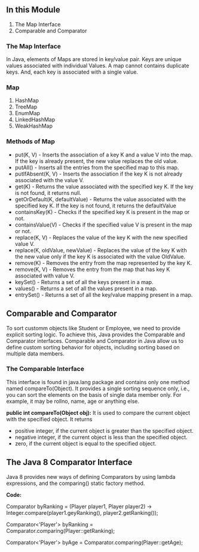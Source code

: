 <!DOCTYPE html>
<html>
<body>

<h2>In this Module</h2>

<ol>
  <li>The Map Interface</li>
  <li>Comparable and Comparator</li>
</ol>  

<h3>The Map Interface</h3>

<p>In Java, elements of Maps are stored in key/value pair. Keys are unique values associated with individual Values. A map cannot contains duplicate keys. And, each key is associated with a single value.</p>

<h3>Map</h3>

<ol>
	<li>HashMap</li>
	<li>TreeMap</li>
	<li>EnumMap</li>
	<li>LinkedHashMap</li>
	<li>WeakHashMap</li>
</ol>

<h3>Methods of Map</h3>
<ul>
	<li>put(K, V) - Inserts the association of a key K and a value V into the map. If the key is already present, the new value replaces the old value.</li>
    <li>putAll() - Inserts all the entries from the specified map to this map.</li>
    <li>putIfAbsent(K, V) - Inserts the association if the key K is not already associated with the value V.</li>
    <li>get(K) - Returns the value associated with the specified key K. If the key is not found, it returns null.</li>
    <li>getOrDefault(K, defaultValue) - Returns the value associated with the specified key K. If the key is not found, it returns the defaultValue</li>
    <li>containsKey(K) - Checks if the specified key K is present in the map or not.</li>
    <li>containsValue(V) - Checks if the specified value V is present in the map or not.</li>
    <li>replace(K, V) - Replaces the value of the key K with the new specified value V.</li>
    <li>replace(K, oldValue, newValue) - Replaces the value of the key K with the new value only if the key K is associated with the value OldValue.</li>
    <li>remove(K) - Removes the entry from the map represented by the key K.</li>
    <li>remove(K, V) - Removes the entry from the map that has key K associated with value V.</li>
    <li>keySet() - Returns a set of all the keys present in a map.</li>
    <li>values() - Returns a set of all the values present in a map.</li>
    <li>entrySet() - Returns a set of all the key/value mapping present in a map.</li>
</ul>

<h2>Comparable and Comparator</h2>

<p>To sort customm objects like Student or Employee, we need to provide explicit sorting logic. To achieve this, Java provides the Comparable and Comparator interfaces. Comparable and Comparator in Java allow us to define custom sorting behavior for objects, including sorting based on multiple data members.</p>

<h3>The Comparable Interface</h3>

<p>
This interface is found in java.lang package and contains only one method named compareTo(Object). It provides a single sorting sequence only, i.e., you can sort the elements on the basis of single data member only. For example, it may be rollno, name, age or anything else.
</p>

<p>
<b>public int compareTo(Object obj):</b> It is used to compare the current object with the specified object. It returns
<ul>
	<li>positive integer, if the current object is greater than the specified object.</li>
	<li>negative integer, if the current object is less than the specified object.</li>
	<li>zero, if the current object is equal to the specified object.</li>
</ul>
</p>

<h2>The Java 8 Comparator Interface</h2>

<p>
Java 8 provides new ways of defining Comparators by using lambda expressions, and the comparing() static factory method.
</p>

<p><b>Code:</b></p>
<p>
Comparator byRanking = 
(Player player1, Player player2) -> Integer.compare(player1.geyRanking(), player2.getRanking());
</p>

<p>
Comparator<'Player'> byRanking = Comparator.comparing(Player::getRanking);
</p>
<p>
Comparator<'Player'> byAge = Comparator.comparing(Player::getAge);
</p>

</body>
</html>